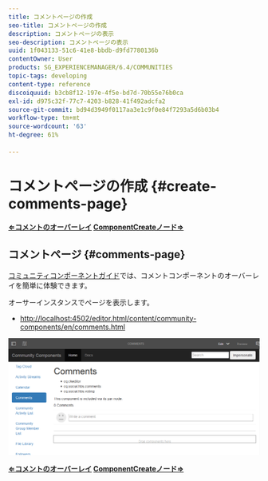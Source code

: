 ```yaml
---
title: コメントページの作成
seo-title: コメントページの作成
description: コメントページの表示
seo-description: コメントページの表示
uuid: 1f043133-51c6-41e8-bbdb-d9fd7780136b
contentOwner: User
products: SG_EXPERIENCEMANAGER/6.4/COMMUNITIES
topic-tags: developing
content-type: reference
discoiquuid: b3cb8f12-197e-4f5e-bd7d-70b55e76b0ca
exl-id: d975c32f-77c7-4203-b828-41f492adcfa2
source-git-commit: bd94d3949f0117aa3e1c9f0e84f7293a5d6b03b4
workflow-type: tm+mt
source-wordcount: '63'
ht-degree: 61%

---
```


# コメントページの作成  {#create-comments-page}

**[⇐コメントのオーバーレイ](overlay-comments.md) [ComponentCreateノード⇒](overlay-create-nodes.md)**

## コメントページ {#comments-page}

[コミュニティコンポーネントガイド](components-guide.md)では、コメントコンポーネントのオーバーレイを簡単に体験できます。

オーサーインスタンスでページを表示します。

* [http://localhost:4502/editor.html/content/community-components/en/comments.html](http://localhost:4502/editor.html/content/community-components/en/comments.html)

![chlimage_1-125](assets/chlimage_1-125.png)

**[⇐コメントのオーバーレイ](overlay-comments.md) [ComponentCreateノード⇒](overlay-create-nodes.md)**
